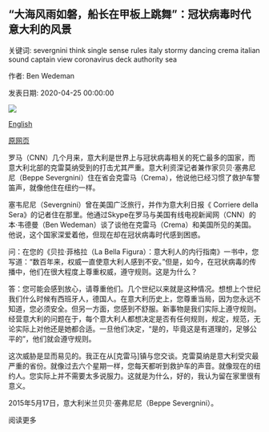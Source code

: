 ## “大海风雨如磐，船长在甲板上跳舞”：冠状病毒时代意大利的风景

关键词: severgnini think single sense rules italy stormy dancing crema italian sound captain view coronavirus deck authority sea

作者: Ben Wedeman

发表日期: 2020-04-25 00:00:00

![](https://cdn.cnn.com/cnnnext/dam/assets/200424211233-file-beppe-severgnini-super-tease.jpg)

[English](%27The%20sea%20is%20stormy%20and%20the%20captain%20is%20dancing%20on%20the%20deck%27%3A%20A%20view%20from%20Italy%20in%20the%20time%20of%20coronavirus.md)

[原网页](https://edition.cnn.com/2020/04/25/europe/beppe-severgnini-italy-coronavirus-intl/index.html)

罗马（CNN）几个月来，意大利是世界上与冠状病毒相关的死亡最多的国家，而意大利北部的克雷莫纳受到的打击尤其严重。意大利资深记者兼作家贝贝·塞弗尼尼（Beppe Severgnini）住在省会克雷马（Crema），他说他已经习惯了救护车警笛声，就像他住在纽约一样。

塞韦尼尼（Severgnini）曾在美国广泛旅行，并作为意大利日报《 Corriere della Sera》的记者住在那里。他通过Skype在罗马与美国有线电视新闻网（CNN）的本·韦德曼（Ben Wedeman）谈了谈他在克雷马（Crema）和美国所见的美国。他说，这个国家深爱着他，但现在却在冠状病毒时代感到困惑。

问：在您的《贝拉·菲格拉（La Bella Figura）：意大利人的内行指南》一书中，您写道：“数百年来，权威一直使意大利人感到不安。”但是，如今，在冠状病毒的传播中，他们在很大程度上尊重权威，遵守规则。这是为什么？

答：您可能会感到放心，请尊重他们。几个世纪以来就是这种情况。想想上个世纪我们什么时候有西班牙人，德国人。在意大利历史上，您尊重当局，因为您永远不知道，您必须安全。但另一方面，您感到不舒服。新事物是我们实际上遵守规则。经营意大利的问题在于，每个意大利人都想决定是否有任何规则，规定，规范，无论实际上对他还是她都合适。一旦他们决定，“是的，毕竟这是有道理的，足够公平的”，他们就会遵守规则。

这次威胁是显而易见的。我正在从[克雷马]镇与您交谈。克雷莫纳是意大利受灾最严重的省份。就像过去六个星期一样，您每天都听到救护车的声音。就像现在的纽约人。您实际上并不需要太多说服力。这就是为什么，好的，我认为留在家里很有意义。

2015年5月17日，意大利米兰贝贝·塞弗尼尼（Beppe Severgnini）。

阅读更多